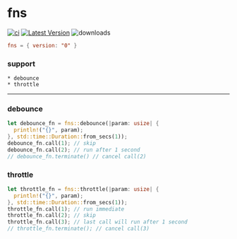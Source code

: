 # fns &emsp; 
[![ci](https://github.com/cargo-crates/fns/workflows/Rust/badge.svg)](https://github.com/cargo-crates/fns/actions)
[![Latest Version]][crates.io]
![downloads](https://img.shields.io/crates/d/fns.svg?style=flat-square)

[Latest Version]: https://img.shields.io/crates/v/fns.svg
[crates.io]: https://crates.io/crates/fns
```toml
fns = { version: "0" }
```

### support
```
* debounce
* throttle
```

---
### debounce
```rust
let debounce_fn = fns::debounce(|param: usize| {
  println!("{}", param);
}, std::time::Duration::from_secs(1));
debounce_fn.call(1); // skip
debounce_fn.call(2); // run after 1 second
// debounce_fn.terminate() // cancel call(2)
```

### throttle
```rust
let throttle_fn = fns::throttle(|param: usize| {
  println!("{}", param);
}, std::time::Duration::from_secs(1));
throttle_fn.call(1); // run immediate
throttle_fn.call(2); // skip
throttle_fn.call(3); // last call will run after 1 second
// throttle_fn.terminate(); // cancel call(3)
```